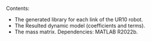 Contents:
* The generated library for each link of the UR10 robot.
* The Resulted dynamic model (coefficients and terms).
* The mass matrix.
Dependencies:
MATLAB R2022b.
